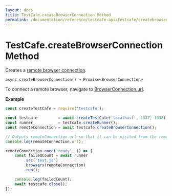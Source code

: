 ```yaml
---
layout: docs
title: TestCafe.createBrowserConnection Method
permalink: /documentation/reference/testcafe-api/testcafe/createbrowserconnection.html
---
```

# TestCafe.createBrowserConnection Method

Creates a [remote browser connection](../browserconnection/README.md).

```text
async createBrowserConnection() → Promise<BrowserConnection>
```

To connect a remote browser, navigate to [BrowserConnection.url](../browserconnection/url.md).

**Example**

```js
const createTestCafe = require('testcafe');

const testcafe         = await createTestCafe('localhost', 1337, 1338);
const runner           = testcafe.createRunner();
const remoteConnection = await testcafe.createBrowserConnection();

// Outputs remoteConnection.url so that it can be visited from the remote browser.
console.log(remoteConnection.url);

remoteConnection.once('ready', () => {
    const failedCount = await runner
        .src('test.js')
        .browsers(remoteConnection)
        .run();

    console.log(failedCount);
    await testcafe.close();
});
```
